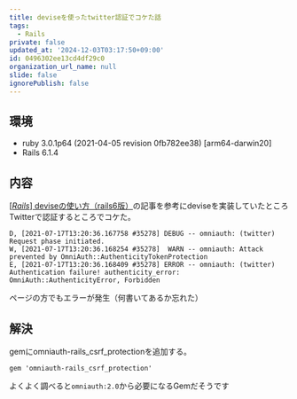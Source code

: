 ```yaml
---
title: deviseを使ったtwitter認証でコケた話
tags:
  - Rails
private: false
updated_at: '2024-12-03T03:17:50+09:00'
id: 0496302ee13cd4df29c0
organization_url_name: null
slide: false
ignorePublish: false
---
```

## 環境
- ruby 3.0.1p64 (2021-04-05 revision 0fb782ee38) [arm64-darwin20]
- Rails 6.1.4

## 内容
[[*Rails*] deviseの使い方（rails6版）](https://qiita.com/cigalecigales/items/16ce0a9a7e79b9c3974e)の記事を参考にdeviseを実装していたところTwitterで認証するところでコケた。

```console:terminal
D, [2021-07-17T13:20:36.167758 #35278] DEBUG -- omniauth: (twitter) Request phase initiated.
W, [2021-07-17T13:20:36.168254 #35278]  WARN -- omniauth: Attack prevented by OmniAuth::AuthenticityTokenProtection
E, [2021-07-17T13:20:36.168409 #35278] ERROR -- omniauth: (twitter) Authentication failure! authenticity_error: OmniAuth::AuthenticityError, Forbidden
```

ページの方でもエラーが発生（何書いてあるか忘れた）

## 解決
gemにomniauth-rails_csrf_protectionを追加する。

```ruby:gemfile
gem 'omniauth-rails_csrf_protection'
```

よくよく調べると`omniauth:2.0`から必要になるGemだそうです
